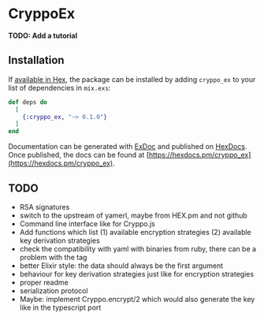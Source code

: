 # CryppoEx

**TODO: Add a tutorial**

## Installation

If [available in Hex](https://hex.pm/docs/publish), the package can be installed
by adding `cryppo_ex` to your list of dependencies in `mix.exs`:

```elixir
def deps do
  [
    {:cryppo_ex, "~> 0.1.0"}
  ]
end
```

Documentation can be generated with [ExDoc](https://github.com/elixir-lang/ex_doc)
and published on [HexDocs](https://hexdocs.pm). Once published, the docs can
be found at [https://hexdocs.pm/cryppo_ex](https://hexdocs.pm/cryppo_ex).


## TODO

* RSA signatures
* switch to the upstream of yamerl, maybe from HEX.pm and not github
* Command line interface like for Cryppo.js
* Add functions which list (1) available encryption strategies (2) available key derivation strategies
* check the compatibility with yaml with binaries from ruby, there can be a problem with the tag
* better Elixir style: the data should always be the first argument
* behaviour for key derivation strategies just like for encryption strategies
* proper readme
* serialization protocol
* Maybe: implement Cryppo.encrypt/2 which would also generate the key like in the typescript port
